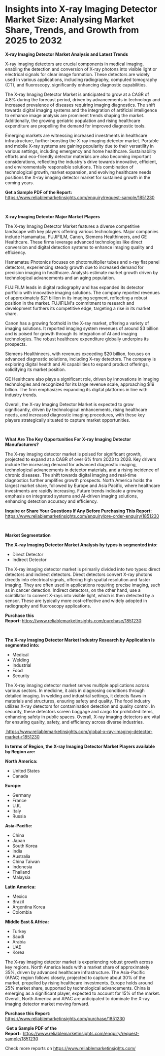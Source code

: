 <p><h1>Insights into X-ray Imaging Detector Market Size: Analysing Market Share, Trends, and Growth from 2025 to 2032</h1></p><p><strong>X-ray Imaging Detector Market Analysis and Latest Trends</strong></p>
<p><p>X-ray imaging detectors are crucial components in medical imaging, enabling the detection and conversion of X-ray photons into visible light or electrical signals for clear image formation. These detectors are widely used in various applications, including radiography, computed tomography (CT), and fluoroscopy, significantly enhancing diagnostic capabilities.</p><p>The X-ray Imaging Detector Market is anticipated to grow at a CAGR of 4.8% during the forecast period, driven by advancements in technology and increased prevalence of diseases requiring imaging diagnostics. The shift towards digital imaging systems and the integration of artificial intelligence to enhance image analysis are prominent trends shaping the market. Additionally, the growing geriatric population and rising healthcare expenditure are propelling the demand for improved diagnostic tools.</p><p>Emerging markets are witnessing increased investments in healthcare infrastructure, further boosting the X-ray imaging detector market. Portable and mobile X-ray systems are gaining popularity due to their versatility in various settings, including emergency and home healthcare. Sustainability efforts and eco-friendly detector materials are also becoming important considerations, reflecting the industry's drive towards innovative, efficient, and environmentally responsible solutions. This combination of technological growth, market expansion, and evolving healthcare needs positions the X-ray imaging detector market for sustained growth in the coming years.</p></p>
<p><strong>Get a Sample PDF of the Report:&nbsp;</strong> <a href="https://www.reliablemarketinsights.com/enquiry/request-sample/1851230?utm_campaign=2943&utm_medium=2&utm_source=Github&utm_content=ia&utm_term=26032025&utm_id=x-ray-imaging-detector">https://www.reliablemarketinsights.com/enquiry/request-sample/1851230</a></p>
<p>&nbsp;</p>
<p><strong>X-ray Imaging Detector Major Market Players</strong></p>
<p><p>The X-ray Imaging Detector Market features a diverse competitive landscape with key players offering various technologies. Major companies include Hamamatsu, FUJIFILM, Canon, Siemens Healthineers, and GE Healthcare. These firms leverage advanced technologies like direct conversion and digital detection systems to enhance imaging quality and efficiency.</p><p>Hamamatsu Photonics focuses on photomultiplier tubes and x-ray flat panel detectors, experiencing steady growth due to increased demand for precision imaging in healthcare. Analysts estimate market growth driven by technological advancements and an aging population.</p><p>FUJIFILM leads in digital radiography and has expanded its detector portfolio with innovative imaging solutions. The company reported revenues of approximately $21 billion in its imaging segment, reflecting a robust position in the market. FUJIFILM's commitment to research and development furthers its competitive edge, targeting a rise in its market share.</p><p>Canon has a growing foothold in the X-ray market, offering a variety of imaging solutions. It reported imaging system revenues of around $3 billion and is poised for growth through its integration of AI and imaging technologies. The robust healthcare expenditure globally underpins its prospects.</p><p>Siemens Healthineers, with revenues exceeding $20 billion, focuses on advanced diagnostic solutions, including X-ray detectors. The company is exploring digital health and AI capabilities to expand product offerings, solidifying its market position.</p><p>GE Healthcare also plays a significant role, driven by innovations in imaging technologies and recognized for its large revenue scale, approaching $19 billion. The firm emphasizes expanding its digital platforms in line with industry trends.</p><p>Overall, the X-ray Imaging Detector Market is expected to grow significantly, driven by technological enhancements, rising healthcare needs, and increased diagnostic imaging procedures, with these key players strategically situated to capture market opportunities.</p></p>
<p>&nbsp;</p>
<p><strong>What Are The Key Opportunities For X-ray Imaging Detector Manufacturers?</strong></p>
<p><p>The X-ray imaging detector market is poised for significant growth, projected to expand at a CAGR of over 6% from 2023 to 2028. Key drivers include the increasing demand for advanced diagnostic imaging, technological advancements in detector materials, and a rising incidence of chronic diseases. The shift towards digital imaging and real-time diagnostics further amplifies growth prospects. North America holds the largest market share, followed by Europe and Asia Pacific, where healthcare investments are rapidly increasing. Future trends indicate a growing emphasis on integrated systems and AI-driven imaging solutions, enhancing detection accuracy and efficiency.</p></p>
<p><strong>Inquire or Share Your Questions If Any Before Purchasing This Report:</strong> <a href="https://www.reliablemarketinsights.com/enquiry/pre-order-enquiry/1851230?utm_campaign=2943&utm_medium=2&utm_source=Github&utm_content=ia&utm_term=26032025&utm_id=x-ray-imaging-detector">https://www.reliablemarketinsights.com/enquiry/pre-order-enquiry/1851230</a></p>
<p>&nbsp;</p>
<p><strong>Market Segmentation</strong></p>
<p><strong>The X-ray Imaging Detector Market Analysis by types is segmented into:</strong></p>
<p><ul><li>Direct Detector</li><li>Indirect Detector</li></ul></p>
<p><p>The X-ray imaging detector market is primarily divided into two types: direct detectors and indirect detectors. Direct detectors convert X-ray photons directly into electrical signals, offering high spatial resolution and faster imaging. They are often used in applications requiring precise imaging, such as in cancer detection. Indirect detectors, on the other hand, use a scintillator to convert X-rays into visible light, which is then detected by a sensor. These are typically more cost-effective and widely adopted in radiography and fluoroscopy applications.</p></p>
<p><strong>Purchase this Report:&nbsp;</strong><a href="https://www.reliablemarketinsights.com/purchase/1851230?utm_campaign=2943&utm_medium=2&utm_source=Github&utm_content=ia&utm_term=26032025&utm_id=x-ray-imaging-detector">https://www.reliablemarketinsights.com/purchase/1851230</a></p>
<p>&nbsp;</p>
<p><strong>The X-ray Imaging Detector Market Industry Research by Application is segmented into:</strong></p>
<p><ul><li>Medical</li><li>Welding</li><li>Industrial</li><li>Food</li><li>Security</li></ul></p>
<p><p>The X-ray imaging detector market serves multiple applications across various sectors. In medicine, it aids in diagnosing conditions through detailed imaging. In welding and industrial settings, it detects flaws in materials and structures, ensuring safety and quality. The food industry utilizes X-ray detectors for contamination detection and quality control. In security, these detectors screen baggage and cargo for prohibited items, enhancing safety in public spaces. Overall, X-ray imaging detectors are vital for ensuring quality, safety, and efficiency across diverse industries.</p></p>
<p><a href="https://www.reliablemarketinsights.com/global-x-ray-imaging-detector-market-r1851230?utm_campaign=2943&utm_medium=2&utm_source=Github&utm_content=ia&utm_term=26032025&utm_id=x-ray-imaging-detector">&nbsp;https://www.reliablemarketinsights.com/global-x-ray-imaging-detector-market-r1851230</a></p>
<p><strong>In terms of Region, the X-ray Imaging Detector Market Players available by Region are:</strong></p>
<p>
    <p> <strong> North America: </strong>
        <ul>
            <li>United States</li>
            <li>Canada</li>
        </ul>
        </p> 
    <p> <strong> Europe: </strong>
        <ul>
            <li>Germany</li>
            <li>France</li>
            <li>U.K.</li>
            <li>Italy</li>
            <li>Russia</li>
        </ul>
        </p> 
    <p> <strong> Asia-Pacific: </strong>
        <ul>
            <li>China</li>
            <li>Japan</li>
            <li>South Korea</li>
            <li>India</li>
            <li>Australia</li>
            <li>China Taiwan</li>
            <li>Indonesia</li>
            <li>Thailand</li>
            <li>Malaysia</li>
        </ul>
        </p> 
    <p> <strong> Latin America: </strong>
        <ul>
            <li>Mexico</li>
            <li>Brazil</li>
            <li>Argentina Korea</li>
            <li>Colombia</li>
        </ul>
        </p> 
    <p> <strong> Middle East & Africa: </strong>
        <ul>
            <li>Turkey</li>
            <li>Saudi</li>
            <li>Arabia</li>
            <li>UAE</li>
            <li>Korea</li>
        </ul>
    </p>
    </p>
<p><p>The X-ray imaging detector market is experiencing robust growth across key regions. North America leads with a market share of approximately 35%, driven by advanced healthcare infrastructure. The Asia-Pacific (APAC) region follows closely, projected to capture about 30% of the market, propelled by rising healthcare investments. Europe holds around 25% market share, supported by technological advancements. China is emerging as a significant player, expected to account for 15% of the market. Overall, North America and APAC are anticipated to dominate the X-ray imaging detector market moving forward.</p></p>
<p><strong>Purchase this Report: </strong><a href="https://www.reliablemarketinsights.com/purchase/1851230?utm_campaign=2943&utm_medium=2&utm_source=Github&utm_content=ia&utm_term=26032025&utm_id=x-ray-imaging-detector">https://www.reliablemarketinsights.com/purchase/1851230</a></p>
<p>&nbsp;<strong>Get a Sample PDF of the Report:&nbsp;&nbsp;</strong><a href="https://www.reliablemarketinsights.com/enquiry/request-sample/1851230?utm_campaign=2943&utm_medium=2&utm_source=Github&utm_content=ia&utm_term=26032025&utm_id=x-ray-imaging-detector">https://www.reliablemarketinsights.com/enquiry/request-sample/1851230</a></p>
<p><strong></strong></p>
<p>Check more reports on <a href="https://www.reliablemarketinsights.com/?utm_campaign=2943&utm_medium=2&utm_source=Github&utm_content=ia&utm_term=26032025&utm_id=x-ray-imaging-detector">https://www.reliablemarketinsights.com/</a></p>